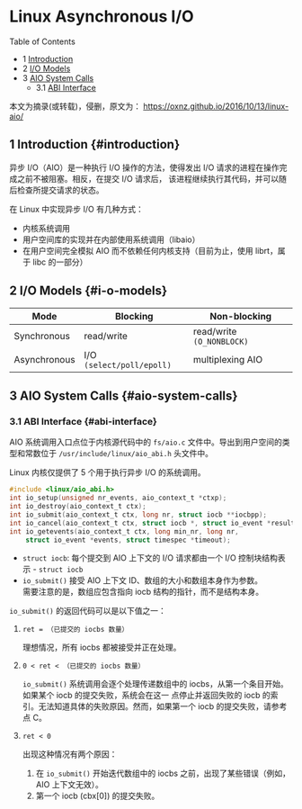 # Linux Asynchronous I/O


<div class="ox-hugo-toc toc has-section-numbers">

<div class="heading">Table of Contents</div>

- <span class="section-num">1</span> [Introduction](#introduction)
- <span class="section-num">2</span> [I/O Models](#i-o-models)
- <span class="section-num">3</span> [AIO System Calls](#aio-system-calls)
    - <span class="section-num">3.1</span> [ABI Interface](#abi-interface)

</div>
<!--endtoc-->


本文为摘录(或转载)，侵删，原文为： https://oxnz.github.io/2016/10/13/linux-aio/



## <span class="section-num">1</span> Introduction {#introduction}

异步 I/O（AIO）是一种执行 I/O 操作的方法，使得发出 I/O 请求的进程在操作完成之前不被阻塞。相反，在提交 I/O 请求后，
该进程继续执行其代码，并可以随后检查所提交请求的状态。

在 Linux 中实现异步 I/O 有几种方式：

-   内核系统调用
-   用户空间库的实现并在内部使用系统调用（libaio）
-   在用户空间完全模拟 AIO 而不依赖任何内核支持（目前为止，使用 librt，属于 libc 的一部分）


## <span class="section-num">2</span> I/O Models {#i-o-models}

| Mode         | Blocking                  | Non-blocking                  |
|--------------|---------------------------|-------------------------------|
| Synchronous  | read/write                | read/write `(O_NONBLOCK)`     |
| Asynchronous | I/O `(select/poll/epoll)` | multiplexing              AIO |


## <span class="section-num">3</span> AIO System Calls {#aio-system-calls}


### <span class="section-num">3.1</span> ABI Interface {#abi-interface}

AIO 系统调用入口点位于内核源代码中的 `fs/aio.c` 文件中。导出到用户空间的类型和常数位于 `/usr/include/linux/aio_abi.h`
头文件中。

Linux 内核仅提供了 5 个用于执行异步 I/O 的系统调用。

```c
#include <linux/aio_abi.h>
int io_setup(unsigned nr_events, aio_context_t *ctxp);
int io_destroy(aio_context_t ctx);
int io_submit(aio_context_t ctx, long nr, struct iocb **iocbpp);
int io_cancel(aio_context_t ctx, struct iocb *, struct io_event *result);
int io_getevents(aio_context_t ctx, long min_nr, long nr,
    struct io_event *events, struct timespec *timeout);

```

-   `struct iocb`: 每个提交到 AIO 上下文的 I/O 请求都由一个 I/O 控制块结构表示 - `struct iocb`
-   `io_submit()` 接受 AIO 上下文 ID、数组的大小和数组本身作为参数。 <br />
    需要注意的是，数组应包含指向 iocb 结构的指针，而不是结构本身。

`io_submit()` 的返回代码可以是以下值之一：

1.  `ret = （已提交的 iocbs 数量）` <br />

    理想情况，所有 iocbs 都被接受并正在处理。

2.  `0 < ret < （已提交的 iocbs 数量）` <br />

    `io_submit()` 系统调用会逐个处理传递数组中的 iocbs，从第一个条目开始。如果某个 iocb 的提交失败，系统会在这一
    点停止并返回失败的 iocb 的索引。无法知道具体的失败原因。然而，如果第一个 iocb 的提交失败，请参考点 C。

3.  `ret < 0`

    出现这种情况有两个原因：

    1.  在 `io_submit()` 开始迭代数组中的 iocbs 之前，出现了某些错误（例如，AIO 上下文无效）。
    2.  第一个 iocb (cbx[0]) 的提交失败。

